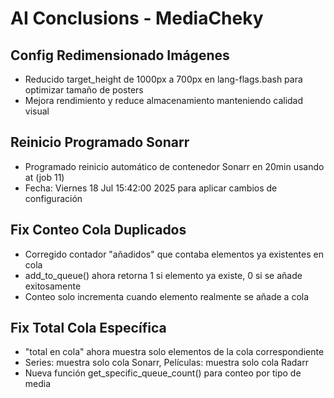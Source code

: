 # AI Conclusions - MediaCheky

## Config Redimensionado Imágenes
- Reducido target_height de 1000px a 700px en lang-flags.bash para optimizar tamaño de posters
- Mejora rendimiento y reduce almacenamiento manteniendo calidad visual

## Reinicio Programado Sonarr
- Programado reinicio automático de contenedor Sonarr en 20min usando at (job 11)
- Fecha: Viernes 18 Jul 15:42:00 2025 para aplicar cambios de configuración

## Fix Conteo Cola Duplicados
- Corregido contador "añadidos" que contaba elementos ya existentes en cola
- add_to_queue() ahora retorna 1 si elemento ya existe, 0 si se añade exitosamente
- Conteo solo incrementa cuando elemento realmente se añade a cola

## Fix Total Cola Específica
- "total en cola" ahora muestra solo elementos de la cola correspondiente
- Series: muestra solo cola Sonarr, Películas: muestra solo cola Radarr
- Nueva función get_specific_queue_count() para conteo por tipo de media
